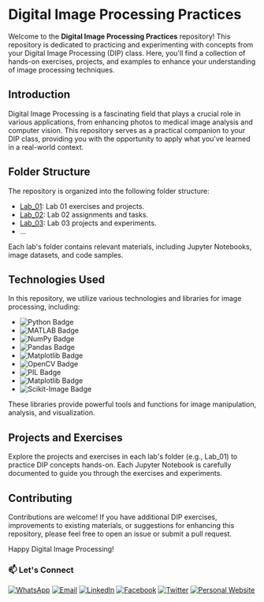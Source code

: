 # Digital Image Processing Practices

Welcome to the **Digital Image Processing Practices** repository! This repository is dedicated to practicing and experimenting with concepts from your Digital Image Processing (DIP) class. Here, you'll find a collection of hands-on exercises, projects, and examples to enhance your understanding of image processing techniques.

## Introduction

Digital Image Processing is a fascinating field that plays a crucial role in various applications, from enhancing photos to medical image analysis and computer vision. This repository serves as a practical companion to your DIP class, providing you with the opportunity to apply what you've learned in a real-world context.

## Folder Structure

The repository is organized into the following folder structure:

- [Lab_01](./Lab_01): Lab 01 exercises and projects.
- [Lab_02](./Lab_02): Lab 02 assignments and tasks.
- [Lab_03](./Lab_03): Lab 03 projects and experiments.
- ...

Each lab's folder contains relevant materials, including Jupyter Notebooks, image datasets, and code samples.

## Technologies Used

In this repository, we utilize various technologies and libraries for image processing, including:

- ![Python Badge](https://img.shields.io/badge/-Python-3776AB?style=flat-square&logo=python&logoColor=white)
- ![MATLAB Badge](https://img.shields.io/badge/-MATLAB-0076A8?style=flat-square&logo=mathworks&logoColor=white)
- ![NumPy Badge](https://img.shields.io/badge/-NumPy-013243?style=flat-square&logo=numpy&logoColor=white)
- ![Pandas Badge](https://img.shields.io/badge/-Pandas-150458?style=flat-square&logo=pandas&logoColor=white)
- ![Matplotlib Badge](https://img.shields.io/badge/-Matplotlib-3776AB?style=flat-square&logo=python&logoColor=white)
- ![OpenCV Badge](https://img.shields.io/badge/-OpenCV-5C3EE8?style=flat-square&logo=opencv&logoColor=white)
- ![PIL Badge](https://img.shields.io/badge/-Pillow-FFD43B?style=flat-square&logo=pillow&logoColor=black)
- ![Matplotlib Badge](https://img.shields.io/badge/-Matplotlib-3776AB?style=flat-square&logo=python&logoColor=white)
- ![Scikit-Image Badge](https://img.shields.io/badge/-Scikit%20Image-F7931E?style=flat-square&logo=python&logoColor=white)


These libraries provide powerful tools and functions for image manipulation, analysis, and visualization.

## Projects and Exercises

Explore the projects and exercises in each lab's folder (e.g., Lab_01) to practice DIP concepts hands-on. Each Jupyter Notebook is carefully documented to guide you through the exercises and experiments.

## Contributing

Contributions are welcome! If you have additional DIP exercises, improvements to existing materials, or suggestions for enhancing this repository, please feel free to open an issue or submit a pull request.

Happy Digital Image Processing!

### 📫 Let's Connect

[![WhatsApp](https://img.shields.io/badge/WhatsApp-25D366?style=for-the-badge&logo=whatsapp&logoColor=white)](https://wa.me/923074315952)
[![Email](https://img.shields.io/badge/Email-D14836?style=for-the-badge&logo=gmail&logoColor=white)](mailto:asadali27232@gmail.com)
[![LinkedIn](https://img.shields.io/badge/LinkedIn-0077B5?style=for-the-badge&logo=linkedin&logoColor=white)](https://www.linkedin.com/in/asadali27232/)
[![Facebook](https://img.shields.io/badge/Facebook-1877F2?style=for-the-badge&logo=facebook&logoColor=white)](https://www.facebook.com/asadalighaffar)
[![Twitter](https://img.shields.io/badge/Twitter-1DA1F2?style=for-the-badge&logo=twitter&logoColor=white)](https://twitter.com/asadali27232)
[![Personal Website](https://img.shields.io/badge/Personal%20Website-24292e?style=for-the-badge&logo=react&logoColor=white&color=purplr)](https://asadali27232.github.io/asadali27232)

